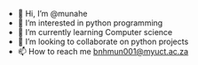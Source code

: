 - 👋 Hi, I’m @munahe
- 👀 I’m interested in python programming
- 🌱 I’m currently learning Computer science 
- 💞️ I’m looking to collaborate on python projects
- 📫 How to reach me bnhmun001@myuct.ac.za

<!---
munahe/munahe is a ✨ special ✨ repository because its `README.md` (this file) appears on your GitHub profile.
You can click the Preview link to take a look at your changes.
--->

